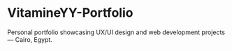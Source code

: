# VitamineYY-Portfolio
Personal portfolio showcasing UX/UI design and web development projects — Cairo, Egypt.
